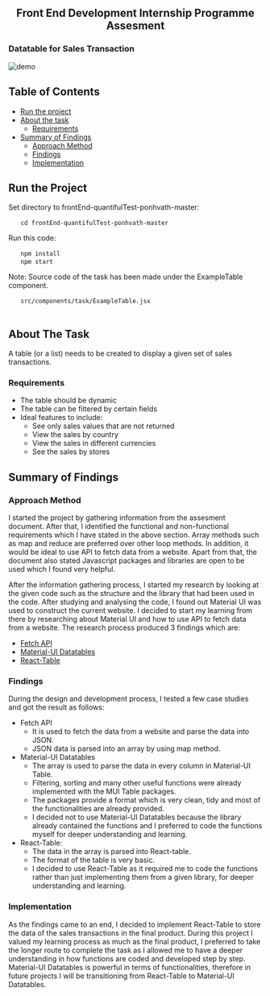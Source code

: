 <h2 align="center">Front End Development Internship Programme Assesment</h2>
<h3>Datatable for Sales Transaction</h3>

![demo](https://user-images.githubusercontent.com/37789673/63232561-0b6e7680-c27d-11e9-835b-04f03a586b36.gif)

<!-- TABLE OF CONTENTS -->
## Table of Contents

* [Run the project](#run-the-project)
* [About the task](#about-the-task)
  * [Requirements](#requirements)
* [Summary of Findings](#summary-of-findings)
  * [Approach Method](#approach-method)
  * [Findings](#findings)
  * [Implementation](#implementation)

## Run the Project
Set directory to frontEnd-quantifulTest-ponhvath-master:
<pre>
  <code> cd frontEnd-quantifulTest-ponhvath-master </code>
</pre>
Run this code:
<pre>
  <code> npm install </code>
  <code> npm start </code>
</pre>
Note:
 Source code of the task has been made under the ExampleTable component.
 <pre>
  <code> src/components/task/ExampleTable.jsx</code>
 </pre>


<!-- ABOUT THE TASK -->
## About The Task
A table (or a list) needs to be created to display a given set of sales transactions.

### Requirements
* The table should be dynamic
* The table can be filtered by certain fields
* Ideal features to include:
  * See only sales values that are not returned
  * View the sales by country
  * View the sales in different currencies
  * See the sales by stores



<!-- SUMMARY OF FINDINDS -->
## Summary of Findings
### Approach Method
I started the project by gathering information from the assesment document. After that, I identified the functional and non-functional
requirements which I have stated in the above section. Array methods such as map and reduce are preferred over other loop methods. In
addition, it would be ideal to use API to fetch data from a website. Apart from that, the document also stated Javascript packages and 
libraries are open to be used which I found very helpful. 

After the information gathering process, I started my research by looking at the given code such as the structure and the library that 
had been used in the code. After studying and analysing the code, I found out Material UI was used to construct the current website. I 
decided to start my learning from there by researching about Material UI and how to use API to fetch data from a website. The research
process produced 3 findings which are:
* [Fetch API](https://developer.mozilla.org/en-US/docs/Web/API/Fetch_API)
  <!-- * Used to fetch data from a website and parse it into JSON -->
* [Material-UI Datatables](https://www.npmjs.com/package/mui-datatables)
  <!-- * Data table components with features such as sorting, filtering, searching... -->
* [React-Table](https://www.npmjs.com/package/react-table)
  <!--  * Lightweight, fast and extendable datagrid -->
 
### Findings
During the design and development process, I tested a few case studies and got the result as follows:
* Fetch API
  * It is used to fetch the data from a website and parse the data into JSON.
  * JSON data is parsed into an array by using map method.
* Material-UI Datatables
  * The array is used to parse the data in every column in Material-UI Table.
  * Filtering, sorting and many other useful functions were already implemented with the MUI Table packages.
  * The packages provide a format which is very clean, tidy and most of the functionalities are already provided.
  * I decided not to use Material-UI Datatables because the library already contained the functions and I preferred to code the functions myself for deeper understanding and learning.
* React-Table:
  * The data in the array is parsed into React-table.
  * The format of the table is very basic.
  * I decided to use React-Table as it required me to code the functions rather than just implementing them from a given library, for deeper understanding and learning.


### Implementation
As the findings came to an end, I decided to implement React-Table to store the data of the sales transactions in the final product. During this project I valued my learning process as much as the final product, I preferred to take the longer route to complete the task as I allowed me to have a deeper understanding in how functions are coded and developed step by step. Material-UI Datatables is powerful in terms of functionalities, therefore in future projects I will be transitioning from React-Table to Material-UI Datatables.
